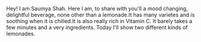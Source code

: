 Hey! I am Saumya Shah.
Here I am, to share with you'll a mood changing, delightful beverage, none other than a lemonade.It has many varietes and is soothing when it is chilled.It is also really rich in Vitamin C.
It barely takes a few minutes and a very ingredients. Today I'll show two different kinds of lemonades.